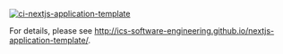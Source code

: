 [![ci-nextjs-application-template](https://github.com/weekend-warrior-uhm/weekend-warrior-code/actions/workflows/ci.yml/badge.svg)](https://github.com/weekend-warrior-uhm/weekend-warrior-code/actions/workflows/ci.yml)


For details, please see http://ics-software-engineering.github.io/nextjs-application-template/.
